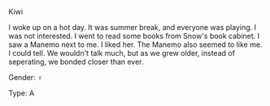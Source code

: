 Kiwi

I woke up on a hot day. It was summer break, and everyone was playing. I was not interested. I went to read some books from Snow's book cabinet. I saw a Manemo next to me. I liked her. The Manemo also seemed to like me. I could tell. We wouldn't talk much, but as we grew older, instead of seperating, we bonded closer than ever.

Gender: ♀

Type: A
